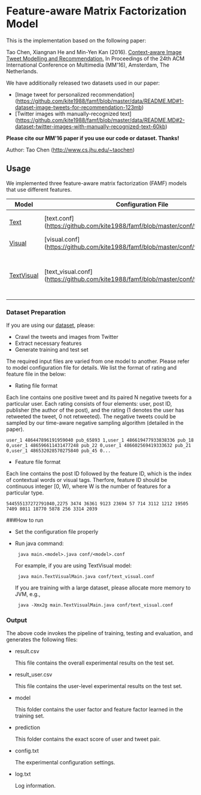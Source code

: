 # Feature-aware Matrix Factorization Model

This is the implementation based on the following paper:

Tao Chen, Xiangnan He and Min-Yen Kan (2016). [Context-aware Image Tweet Modelling and Recommendation.](https://www.comp.nus.edu.sg/~kanmy/papers/mm16.pdf) In Proceedings of the 24th ACM International Conference on Multimedia (MM'16), Amsterdam, The Netherlands.

We have additionally released two datasets used in our paper:
* [Image tweet for personalized recommendation] (https://github.com/kite1988/famf/blob/master/data/README.MD#1-dataset-image-tweets-for-recommendation-123mb)
* [Twitter images with manually-recognized text] (https://github.com/kite1988/famf/blob/master/data/README.MD#2-dataset-twitter-images-with-manually-recognized-text-60kb)


**Please cite our MM'16 paper if you use our code or dataset. Thanks!** 

Author: Tao Chen (http://www.cs.jhu.edu/~taochen)

## Usage

We implemented three feature-aware matrix factorization (FAMF) models that use different features.

  Model | Configuration File | Features
    ------------ | ------------- | -------------
    [Text](https://github.com/kite1988/famf/blob/master/src/main/TextMain.java) | [text.conf] (https://github.com/kite1988/famf/blob/master/conf/text.conf) | Post's contextual words.
    [Visual](https://github.com/kite1988/famf/blob/master/src/main/VisualMain.java) | [visual.conf] (https://github.com/kite1988/famf/blob/master/conf/visual.conf) | Image's visual tags
    [TextVisual](https://github.com/kite1988/famf/blob/master/src/main/TextVisualMain.java) | [text_visual.conf] (https://github.com/kite1988/famf/blob/master/conf/text_visual.conf) | The combination of contextual words and visual tags.
   

### Dataset Preparation

If you are using our [dataset](https://github.com/kite1988/famf/blob/master/data/README.MD#1-dataset-image-tweets-for-recommendation-123mb), please:
* Crawl the tweets and images from Twitter
* Extract necessary features
* Generate training and test set

The required input files are varied from one model to another. Please refer to model configuration file for details. We list the format of rating and feature file in the below:

* Rating file format

Each line contains one positive tweet and its paired N negative tweets for a particular user. Each rating consists of four elements: user, post ID, publisher (the author of the post), and the rating (1 denotes the user has retweeted the tweet, 0 not retweeted). The negative tweets could be sampled by our time-aware negative sampling algorithm (detailed in the paper).

```user_1 486447896191959040 pub_65893 1,user_1 486619477933838336 pub_18 0,user_1 486596611431477248 pub_22 0,user_1 486602569419333632 pub_21 0,user_1 486532028570275840 pub_45 0...```

* Feature file format

Each line contains the post ID followed by the feature ID, which is the index of contextual words or visual tags. Therfore, feature ID should be continuous integer [0, W), where W is the number of features for a particular type.

```544555137272791040,2275 3474 36361 9123 23694 57 714 3112 1212 19505 7409 8011 18770 5878 256 3314 2039```

###How to run

* Set the configuration file properly
* Run java command:

  ``` java main.<model>.java conf/<model>.conf```

  For example, if you are using TextVisual model:

  ``` java main.TextVisualMain.java conf/text_visual.conf```
 
  If you are training with a large dataset, please allocate more memory to JVM, e.g.,
  
   ``` java -Xmx2g main.TextVisualMain.java conf/text_visual.conf```

### Output
The above code invokes the pipeline of training, testing and evaluation, and generates the following files:
* result.csv

  This file contains the overall experimental results on the test set.
* result_user.csv

  This file contains the user-level experimental results on the test set.
  
* model

  This folder contains the user factor and feature factor learned in the training set.
  
* prediction

  This folder contains the exact score of user and tweet pair.
  
* config.txt

  The experimental configuration settings.
  
* log.txt

  Log information.
   
